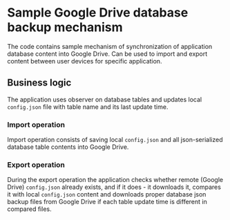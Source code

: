 # Sample Google Drive database backup mechanism

The code contains sample mechanism of synchronization of application database content into Google Drive. 
Can be used to import and export content between user devices for specific application.

## Business logic

The application uses observer on database tables and updates local `config.json` file with table name and its last update time.

### Import operation

Import operation consists of saving local `config.json` and all json-serialized database table contents into Google Drive.

### Export operation

During the export operation the application checks whether remote (Google Drive) `config.json` already exists, and if it does - it downloads it, compares it with local `config.json` content and downloads proper database json backup files from Google Drive if each table update time is different in compared files.
